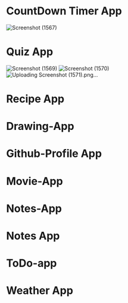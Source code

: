 # CountDown Timer App
![Screenshot (1567)](https://user-images.githubusercontent.com/86683029/177507295-c9282bc2-1481-4b8f-8f44-2ad7efdabdb6.png)

# Quiz  App
![Screenshot (1569)](https://user-images.githubusercontent.com/86683029/177507358-c527a0a5-7470-40e7-ba87-412317fcd248.png)
![Screenshot (1570)](https://user-images.githubusercontent.com/86683029/177507363-c0694513-8823-41bc-8ea4-91479e114b16.png)
![Uploading Screenshot (1571).png…]()

# Recipe App
# Drawing-App
# Github-Profile App
# Movie-App
# Notes-App
# Notes App
# ToDo-app
# Weather App

